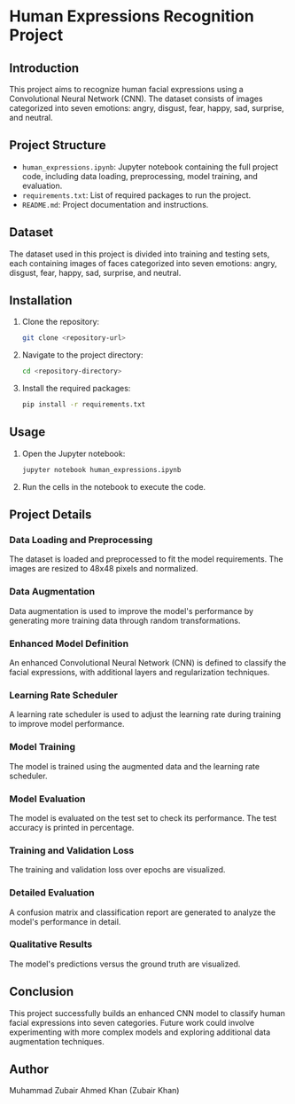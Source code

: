 # Human Expressions Recognition Project

## Introduction
This project aims to recognize human facial expressions using a Convolutional Neural Network (CNN). The dataset consists of images categorized into seven emotions: angry, disgust, fear, happy, sad, surprise, and neutral.

## Project Structure
- `human_expressions.ipynb`: Jupyter notebook containing the full project code, including data loading, preprocessing, model training, and evaluation.
- `requirements.txt`: List of required packages to run the project.
- `README.md`: Project documentation and instructions.

## Dataset
The dataset used in this project is divided into training and testing sets, each containing images of faces categorized into seven emotions: angry, disgust, fear, happy, sad, surprise, and neutral.

## Installation
1. Clone the repository:
    ```bash
    git clone <repository-url>
    ```
2. Navigate to the project directory:
    ```bash
    cd <repository-directory>
    ```
3. Install the required packages:
    ```bash
    pip install -r requirements.txt
    ```

## Usage
1. Open the Jupyter notebook:
    ```bash
    jupyter notebook human_expressions.ipynb
    ```
2. Run the cells in the notebook to execute the code.

## Project Details

### Data Loading and Preprocessing
The dataset is loaded and preprocessed to fit the model requirements. The images are resized to 48x48 pixels and normalized.

### Data Augmentation
Data augmentation is used to improve the model's performance by generating more training data through random transformations.

### Enhanced Model Definition
An enhanced Convolutional Neural Network (CNN) is defined to classify the facial expressions, with additional layers and regularization techniques.

### Learning Rate Scheduler
A learning rate scheduler is used to adjust the learning rate during training to improve model performance.

### Model Training
The model is trained using the augmented data and the learning rate scheduler.

### Model Evaluation
The model is evaluated on the test set to check its performance. The test accuracy is printed in percentage.

### Training and Validation Loss
The training and validation loss over epochs are visualized.

### Detailed Evaluation
A confusion matrix and classification report are generated to analyze the model's performance in detail.

### Qualitative Results
The model's predictions versus the ground truth are visualized.

## Conclusion
This project successfully builds an enhanced CNN model to classify human facial expressions into seven categories. Future work could involve experimenting with more complex models and exploring additional data augmentation techniques.

## Author
Muhammad Zubair Ahmed Khan (Zubair Khan)